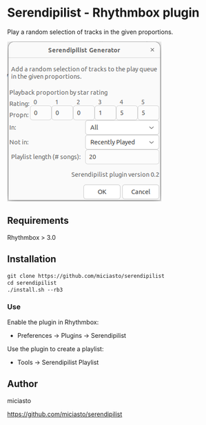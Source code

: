 Serendipilist - Rhythmbox plugin
==================

Play a random selection of tracks in the given proportions.

![image-20250308154858905](.md.assets/README/image-20250308154858905.png)

## Requirements

Rhythmbox > 3.0

## Installation

```
git clone https://github.com/miciasto/serendipilist
cd serendipilist
./install.sh --rb3
```

### Use

Enable the plugin in Rhythmbox:

- Preferences -> Plugins -> Serendipilist

Use the plugin to create a playlist:

- Tools -> Serendipilist Playlist

## Author

miciasto

https://github.com/miciasto/serendipilist
